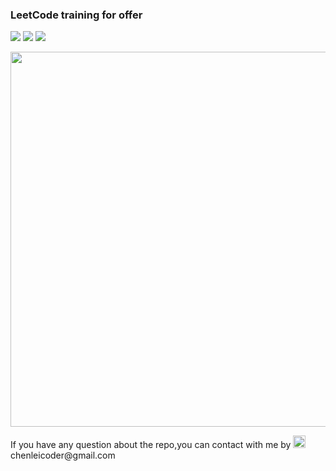 ### LeetCode training for offer
<p><img src="https://img.shields.io/badge/coverage-26%2F64-red.svg" />
<img src="https://img.shields.io/badge/language-Javascript%7CC%2B%2B-brightgreen.svg"/>
<img src="https://img.shields.io/badge/coder-%40chenlei-ff69b4.svg"/></p>
<img src="https://discuss.leetcode.com/assets/uploads/system/site-logo.png?v=7rrda06liou" width="600" height="auto"/>
<p>If you have any question about the repo,you can contact with me by <img src="https://encrypted-tbn0.gstatic.com/images?q=tbn:ANd9GcQ1pLP6npEBPYbexQt1PDmTs9rIIBJR_V31UNkux1gtN-x6sFKw" width="20" height="auto"/> <span>chenleicoder@gmail.com</span></p>